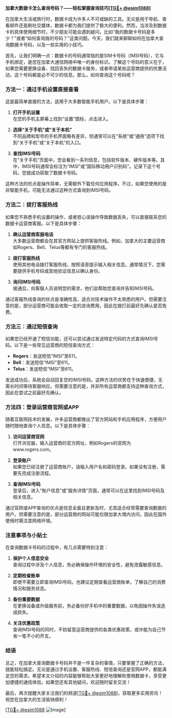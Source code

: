 **加拿大数据卡怎么查询号码？——轻松掌握查询技巧[[TG💪+ @esim1088](https://t.me/s/esim1088)]**

在加拿大生活或旅行时，数据卡成为许多人不可或缺的工具。无论是用于导航、查看邮件还是刷社交媒体，数据卡都为我们提供了极大的便利。然而，当涉及到数据卡的具体使用细节时，不少朋友可能会遇到疑问，比如“我的数据卡号码是多少？”或者“如何查询我的号码？”这类问题。今天，我们就来聊聊如何在加拿大查询数据卡号码，以及一些实用的小技巧。

首先，让我们明确一点：数据卡的号码通常指的是SIM卡号码（IMSI号码），它与手机绑定，是您在加拿大通信网络中唯一的身份标识。了解这个号码的意义在于，如果您需要更换设备、找回丢失的数据卡服务，或者申请某些运营商提供的优惠活动，这个号码都是必不可少的信息。那么，如何查询这个号码呢？

### 方法一：通过手机设置直接查看

这是最简单直接的方法，适用于大多数智能手机用户。以下是具体步骤：

1. **打开手机设置**  
   在您的手机主屏幕上找到“设置”图标，点击进入。

2. **选择“关于手机”或“关于本机”**  
   不同品牌和型号的手机界面略有差异，但通常可以在“系统”或“通用”选项下找到“关于手机”或“关于本机”的入口。

3. **查找IMSI号码**  
   在“关于手机”页面中，您会看到一系列信息，包括软件版本、硬件版本等。其中，IMSI号码通常会标注为“IMSI”或“国际移动用户识别码”。记录下这个号码，您就成功获取了数据卡号码。

这种方法的优点是操作简单，无需额外下载任何应用程序。不过，如果您使用的是非智能手机，可能无法通过这种方式查询到IMSI号码。

### 方法二：拨打客服热线

如果您不熟悉手机设置的操作，或者担心误操作导致数据丢失，可以直接联系您的数据卡运营商客服。以下是具体步骤：

1. **确认运营商客服电话**  
   大多数运营商都会在其官方网站上提供客服热线。例如，加拿大的主要运营商如Rogers、Bell、Telus等都有专门的客服热线。

2. **拨打客服热线**  
   使用其他电话拨打客服热线，按照语音提示输入相关信息。通常情况下，您需要提供手机号码或其他验证信息以确认身份。

3. **询问IMSI号码**  
   接通后，向客服人员说明您的需求，他们会帮助您查询并告知IMSI号码。

通过客服热线查询的优点是准确性高，适合对技术操作不太熟悉的用户。但需要注意的是，部分运营商可能会收取一定的咨询费用，因此在拨打前最好先确认是否免费。

### 方法三：通过短信查询

如果您已经开通了短信功能，还可以尝试通过发送特定代码的方式查询IMSI号码。以下是一些常见运营商的短信查询方式：

- **Rogers**：发送短信“IMSI”至611。
- **Bell**：发送短信“IMSI”至611。
- **Telus**：发送短信“IMSI”至611。

发送成功后，系统会自动回复您的IMSI号码。这种方法的优势在于快速便捷，无需长时间等待客服响应。但需要注意的是，并非所有运营商都支持这种查询方式，因此在尝试之前最好先确认。

### 方法四：登录运营商官网或APP

随着互联网技术的发展，许多运营商都推出了官方网站和手机应用程序，方便用户随时随地查询个人信息。以下是具体步骤：

1. **访问运营商官网**  
   打开浏览器，输入运营商的官方网址，例如Rogers的官网为www.rogers.com。

2. **登录账户**  
   如果您已经注册了运营商账户，请输入用户名和密码登录。如果没有注册，需要先完成注册流程。

3. **查询IMSI号码**  
   登录后，进入“账户信息”或“服务详情”页面，通常可以在这里找到IMSI号码及相关信息。

通过官网或APP查询的优点是信息全面且更新及时，尤其适合经常需要查询数据的用户。但需要注意的是，部分运营商的网站可能仅限加拿大境内访问，因此在国外使用时需注意网络环境。

### 注意事项与小贴士

在查询数据卡号码的过程中，有几点需要特别注意：

1. **保护个人信息安全**  
   查询过程中涉及个人信息，务必确保操作环境的安全性，避免泄露敏感信息。

2. **定期检查账单**  
   即使不需要立即查询IMSI号码，也建议定期查看运营商账单，了解自己的消费情况和服务状态。

3. **备份重要数据**  
   在更换设备或升级服务前，务必备份好手机中的重要数据，以免因操作失误造成损失。

4. **关注优惠政策**  
   查询IMSI号码的同时，不妨留意运营商提供的各类优惠政策，或许能为自己节省一笔不小的开支。

### 结语

总之，在加拿大查询数据卡号码并不是一件复杂的事情，只要掌握了正确的方法，就能轻松搞定。无论是通过手机设置、客服热线、短信查询还是官网APP，都能满足您的需求。希望本文介绍的内容能够帮助大家更好地理解和使用数据卡，享受更加便捷的通信体验。如果您还有其他疑问，欢迎随时留言交流！

最后，再次提醒大家关注我们的频道[[TG💪+ @esim1088](https://t.me/s/esim1088)]，获取更多实用资讯！祝您在加拿大的生活愉快顺利！

[[TG💪+ @esim1088](https://t.me/s/esim1088) ![Image](https://i.postimg.cc/4NQfJmqS/Snipaste-2025-05-13-00-14-12.png)]